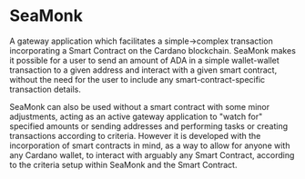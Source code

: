 # SeaMonk
A gateway application which facilitates a simple->complex transaction incorporating a Smart Contract on the Cardano blockchain. SeaMonk makes it possible for a user to send an amount of ADA in a simple wallet-wallet transaction to a given address and interact with a given smart contract, without the need for the user to include any smart-contract-specific transaction details.

SeaMonk can also be used without a smart contract with some minor adjustments, acting as an active gateway application to "watch for" specified amounts or sending addresses and performing tasks or creating transactions according to criteria. However it is developed with the incorporation of smart contracts in mind, as a way to allow for anyone with any Cardano wallet, to interact with arguably any Smart Contract, according to the criteria setup within SeaMonk and the Smart Contract.
